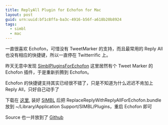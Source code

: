```yaml
---
title: ReplyAll Plugin for Echofon for Mac
layout: post
guid: urn:uuid:bf1c8ffa-ba3c-4916-b56f-a618b20b8924
tags:
  - simbl
  - mac
---
```


一直很喜欢 Echofon，可惜没有 TweetMarker 的支持，而且最常用的 Reply All 也没有相应的快捷键，所以一直停在 Twitterrific 上。

昨天无意中发现 [SimblPluginsForEchofon](https://github.com/norio-nomura/SimblPluginsForEchofon) 这里居然有个 Tweet Marker 的 Echofon 插件，于是重新折腾到 Echofon。

Echofon 的快捷键支持其实已经很不错了，只是不知道为什么迟迟不肯加上 Reply All，只好自己动手了

下载在 [这里](https://raw.github.com/waynezhang/ReplaceReplyWithReplyAllForEchofon/master/Builds/ReplaceReplyWithReplyAllForEchofon.tar.gz), 装好 [SIMBL](http://www.culater.net/software/SIMBL/SIMBL.php) 后把 ReplaceReplyWithReplyAllForEchofon.bundle 放到 ~/Library/Application Support/SIMBL/Plugins，重启 Echofon 即可 

Source 也一并放到了 [Github](https://github.com/waynezhang/ReplaceReplyWithReplyAllForEchofon)
